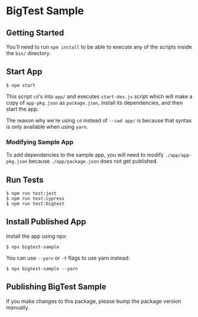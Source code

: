 # BigTest Sample

## Getting Started
You'll need to run `npm install` to be able to execute any of the scripts inside the `bin/` directory.

## Start App
```
$ npm start
```
This script `cd`'s into `app/` and executes `start-dev.js` script which will make a copy of `app-pkg.json` as `package.json`, install its dependencies, and then start the app.

The reason why we're using `cd` instead of `--cwd app/` is because that syntax is only available when using `yarn`.

### Modifying Sample App
To add dependencies to the sample app, you will need to modify `./app/app-pkg.json` because `./app/package.json` does not get published.

## Run Tests
```
$ npm run test:jest
$ npm run test:cypress
$ npm run test:bigtest
```

## Install Published App
Install the app using npx:
```
$ npx bigtest-sample
```

You can use `--yarn` or `-Y` flags to use yarn instead:
```
$ npx bigtest-sample --yarn
```

## Publishing BigTest Sample
If you make changes to this package, please bump the package version manually.